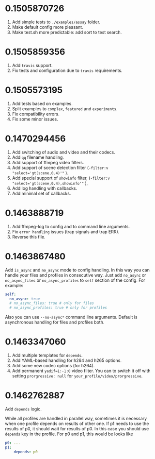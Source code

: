 # 0.1505870726

1. Add simple tests to `./examples/assay` folder.
2. Make default config more pleasant.
3. Make test.sh more predictable: add sort to test search.


# 0.1505859356

1. Add `travis` support.
2. Fix tests and configuration due to `travis` requirements.


# 0.1505573195

1. Add tests based on examples.
2. Split examples to `complex`, `featured` and `experiments`.
3. Fix compatibility errors.
4. Fix some minor issues.

# 0.1470294456

1.  Add switching of audio and video and their codecs.
2.  Add `qq` filename handling.
3.  Add support of ffmpeg video filters.
4.  Add support of scene detection filter
    (`-filter:v "select='gt(scene,0.4)'"` ).
4. Add special support of `showinfo` filter,
    (`-filter:v "select='gt(scene,0.4),showinfo'"` ),
5. Add log handling with callbacks.
6. Add minimal set of callbacks.

# 0.1463888719 

1. Add ffmpeg-log to config and to command line arguments.
2. Fix `error handling` issues (trap signals and trap ERR).
3. Reverse this file.

# 0.1463867480

Add `is_async` and `no_async` mode to config handling.
In this way you can handle your files and profiles 
in consecutive way. Just add `no_async` or `no_async_files` 
or `no_async_profiles` to `self` section of the config.
For example:
```YAML
self:
  no_async: true 
  # no_async_files: true # only for files
  # no_async_profiles: true # only for profiles
```
Also you can use `--no-async*` command line arguments.
Default is asynchronous handling for files and profiles both.

# 0.1463347060

1.  Add multiple templates for `depends`.
2.  Add YAML-based handling for h264 and h265 options.
3.  Add some new codec options (for h264).
4.  Add permanent `yadif=1:-1:0` video filter. 
    You can to switch it off with setting `prorgressive: null` 
    for `your_profile/video/prorgressive`.

# 0.1462762887

Add `depends` logic.

While all profiles are handled in parallel way, sometimes it is 
necessary when one profile depends on results of other one. 
If p1 needs to use the results of p0, it should wait for results of p0.
In this case you should use `depends` key in the profile.
For p0 and p1, this would be looks like 

```YAML
p0: ...
p1: 
    depends: p0

```







